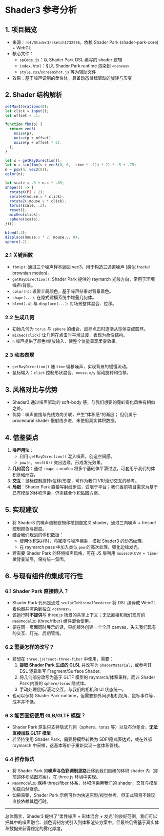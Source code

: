 # Shader3 参考分析

## 1. 项目概览
- 来源：`ref/Shader3/sketch1732356`，依赖 Shader Park (shader-park-core) + WebGL
- 核心文件：
  - `spCode.js`：以 Shader Park DSL 编写的 shader 逻辑
  - `index.html`：引入 Shader Park runtime 渲染到 `<canvas>`
  - `style.css`/`screenShot.js` 等为辅助文件
- 效果：基于噪声调制的柔性体，具备动态鼠标驱动的旋转与形变

## 2. Shader 结构解析
```js
setMaxIterations(8);
let click = input();
let offset = .1;

function fbm(p) {
  return vec3(
    noise(p),
    noise(p + offset),
    noise(p + offset * 2),
  );
}

let s = getRayDirection();
let n = sin(fbm(s + vec3(0, 0, -time * .1)) * 2) * .5 + .75;
n = pow(n, vec3(8));
color(n);

let scale = .5 + n.x * .05;
shape(() => {
  rotateX(PI / 2);
  rotateX(mouse.x * click);
  rotateZ(-mouse.y * click);
  torus(scale, .2);
  reset();
  mixGeo(click);
  sphere(scale);
})();

blend(.4);
displace(mouse.x * 2, mouse.y, 0);
sphere(.2);
```

### 2.1 关键函数
- `fbm(p)`: 通过三个噪声样本返回 vec3，用于构造三通道噪声 (类似 fractal brownian motion)。
- `getRayDirection()`: Shader Park 提供的 raymarch 光线方向，常用于环境噪声/背景。
- `color(n)`: 设置全局颜色，基于噪声结果对背景着色。
- `shape(...)`: 在隐式建模系统中堆叠几何体。
- `blend(.4)` 与 `displace(...)`: 对场景整体混合、位移。

### 2.2 生成几何
- 初始几何为 `torus` 与 `sphere` 的组合，鼠标点击时逐渐从球体变成圆环。
- `mixGeo(click)` 让几何在点击时平滑过渡，表现为柔性结构。
- `n` 噪声提供了颜色/缩放输入，使整个体量呈现柔雾效果。

### 2.3 动态表现
- `getRayDirection()` 随 `time` 偏移噪声，实现背景的缓慢流动。
- 鼠标输入：`click` 控制形状混合、`mouse.x/y` 驱动旋转和位移。

## 3. 风格对比与优势
- Shader3 通过噪声驱动的 soft-body 感，与我们想要的霓虹雾化风格有相似之处。
- 优势：噪声直接与光线方向关联，产生“体积感”的渐层；
  但仍属于 procedural shader 慢射线步进，未使用真实体积数据。

## 4. 借鉴要点
1. **噪声用法**：
   - 利用 `getRayDirection()` 混入噪声，创造空间感。
   - `pow(n, vec3(8))` 突出边缘，形成发光效果。
2. **几何混合**：通过 `shape` + `mixGeo` 将多个基础体平滑过渡，可套用于我们的体积基础形变。
3. **交互**：鼠标控制旋转/位移/形变，可作为我们 VR/滚动交互的参考。
4. **局限**：Shader Park 直接写射线步进，受限于平台；我们当前项目需求为基于已有模型的体积渲染，仍需结合体积贴图方案。

## 5. 实现建议
- 将 Shader3 的噪声调制逻辑移植到自定义 shader，通过三向噪声 + fresnel 控制颜色与密度。
- 结合我们规划的体积数据：
  - 使用体积采样时，将密度与噪声相乘，模拟 Shader3 的动态纹理。
  - 在 raymarch pass 中加入类似 `pow` 的高次处理，强化边缘发光。
- 若需要 Shader Park 的环境噪声风格，可在 JS 层利用 `noise3D(UVW + time)` 做背景渐层，保持统一氛围。

## 6. 与现有组件的集成可行性

### 6.1 Shader Park 直接嵌入？
- Shader Park 代码是通过 `sculptToMinimalRenderer` 将 DSL 编译成 WebGL 着色器并渲染到独立 `<canvas>`。
- 该运行时**不提供**与 three.js 场景的共享上下文；无法直接和我们现有的 `NeonModel3D` (three/fiber) 组件混合使用。
- 要在同一页面同时展示的话，只能额外创建一个全屏 canvas，失去我们现有的交互、灯光、后期管线。

### 6.2 需要怎样的改写？
- 若想在 `three.js`/`react-three-fiber` 中使用，需要：
  1. **提取 Shader Park 生成的 GLSL** 并改写为 `ShaderMaterial`，或参考其 DSL 逻辑重写 Fragment/Surface Shader。
  2. 将几何部分改写为基于 GLTF 模型的 raymarch/体积采样，而非 Shader Park 内置的 `sphere/torus` 隐式体。
  3. 手动处理鼠标/滚动交互，与我们的相机和 UI 状态统一。
- 也可以保持 Shader Park runtime，但需要额外同步相机视角、鼠标事件等，成本并不低。

### 6.3 能否直接使用 GLB/GLTF 模型？
- Shader Park 原生只支持隐式几何（sphere、torus 等）以及布尔组合，**无法直接加载 GLTF 模型**。
- 若坚持使用 Shader Park，需要将模型转换为 SDF/隐式表达式，或在外部 raymarch 中采样，这基本等价于重新实现一套体积管线。

### 6.4 推荐做法
- 将 Shader Park 的**噪声与色彩调制思路**迁移到我们自研的体积 shader 内（即前述体积贴图方案），在 three.js 环境中实现。
- `NeonModel3D` 保持 three/fiber 体系，体积渲染用我们的 shader，交互与模型加载自然继承。
- 如果需要，Shader Park 示例可作为快速原型/视觉参考，但正式项目不建议直接依赖其运行时。

---

总体而言，Shader3 提供了“柔性噪声 + 形体混合 + 发光”的良好范例，我们可以把其中的噪声融合、颜色调制方式引入到体积渲染方案中，但最终仍需基于真实体积数据来获得稳定的雾化厚度。
